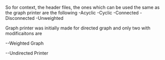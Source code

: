 So for context, the header files, the ones which can be used the same as the graph printer are the following
-Acyclic
-Cyclic
-Connected
-Disconnected
-Unweighted


Graph printer was initially made for directed graph and only two with modificaitons are 

--Weighted Graph

--Undirected Printer
